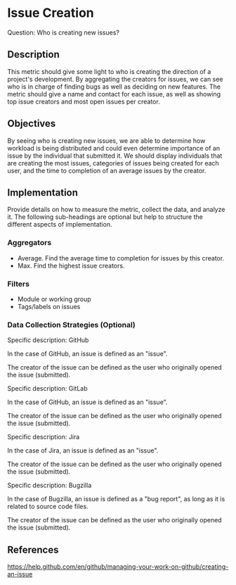 # Issue Creation

Question: Who is creating new issues?

## Description
This metric should give some light to who is creating the direction of a project's development. By aggregating the creators for issues, we can see who is in charge of finding bugs as well as deciding on new features.
The metric should give a name and contact for each issue, as well as showing top issue creators and most open issues per creator.

## Objectives
By seeing who is creating new issues, we are able to determine how workload is being distributed and could even determine importance of an issue by the individual that submitted it. We should display individuals that are creating the most issues, categories of issues being created for each user, and the time to completion of an average issues by the creator.

## Implementation
Provide details on how to measure the metric, collect the data, and analyze it. The following sub-headings are optional but help to structure the different aspects of implementation.

### Aggregators
- Average. Find the average time to completion for issues by this creator.
- Max. Find the highest issue creators.

### Filters
- Module or working group
- Tags/labels on issues

### Data Collection Strategies (Optional)
Specific description: GitHub

In the case of GitHub, an issue is defined as an "issue".

The creator of the issue can be defined as the user who originally opened the issue (submitted).

Specific description: GitLab

In the case of GitHub, an issue is defined as an "issue".

The creator of the issue can be defined as the user who originally opened the issue (submitted).

Specific description: Jira

In the case of Jira, an issue is defined as an "issue".

The creator of the issue can be defined as the user who originally opened the issue (submitted).

Specific description: Bugzilla

In the case of Bugzilla, an issue is defined as a "bug report", as long as it is related to source code files.

The creator of the issue can be defined as the user who originally opened the issue (submitted).

## References
https://help.github.com/en/github/managing-your-work-on-github/creating-an-issue  


